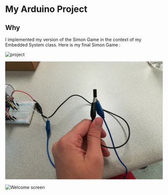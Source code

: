 
# My Arduino Project

## Why 

I implemented my version of the Simon Game in the context of my Embedded System class. Here is my final Simon Game : 

![project](images/IMG_20180503_125145[1].jpg)

![Tilt sensor](images/IMG_20180503_125214[1].jpg)

![Welcome screen](images/IMG_20180503_181948[1].jpg)

